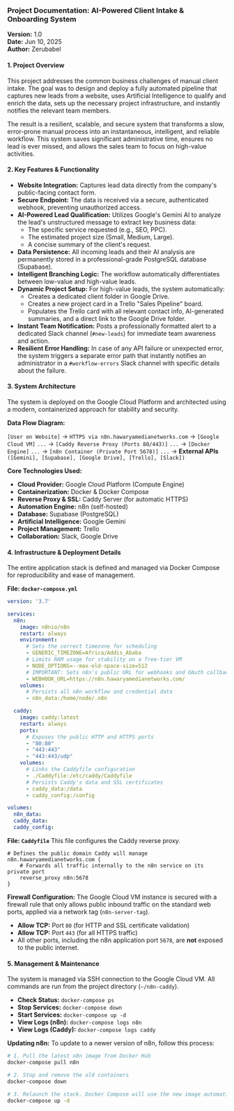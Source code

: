 
### **Project Documentation: AI-Powered Client Intake & Onboarding System**

**Version:** 1.0  
**Date:** Jun 10, 2025  
**Author:** Zerubabel  

#### 1. Project Overview

This project addresses the common business challenges of manual client intake. The goal was to design and deploy a fully automated pipeline that captures new leads from a website, uses Artificial Intelligence to qualify and enrich the data, sets up the necessary project infrastructure, and instantly notifies the relevant team members.

The result is a resilient, scalable, and secure system that transforms a slow, error-prone manual process into an instantaneous, intelligent, and reliable workflow. This system saves significant administrative time, ensures no lead is ever missed, and allows the sales team to focus on high-value activities.

#### 2. Key Features & Functionality

*   **Website Integration:** Captures lead data directly from the company's public-facing contact form.
*   **Secure Endpoint:** The data is received via a secure, authenticated webhook, preventing unauthorized access.
*   **AI-Powered Lead Qualification:** Utilizes Google's Gemini AI to analyze the lead's unstructured message to extract key business data:
    *   The specific service requested (e.g., SEO, PPC).
    *   The estimated project size (Small, Medium, Large).
    *   A concise summary of the client's request.
*   **Data Persistence:** All incoming leads and their AI analysis are permanently stored in a professional-grade PostgreSQL database (Supabase).
*   **Intelligent Branching Logic:** The workflow automatically differentiates between low-value and high-value leads.
*   **Dynamic Project Setup:** For high-value leads, the system automatically:
    *   Creates a dedicated client folder in Google Drive.
    *   Creates a new project card in a Trello "Sales Pipeline" board.
    *   Populates the Trello card with all relevant contact info, AI-generated summaries, and a direct link to the Google Drive folder.
*   **Instant Team Notification:** Posts a professionally formatted alert to a dedicated Slack channel (`#new-leads`) for immediate team awareness and action.
*   **Resilient Error Handling:** In case of any API failure or unexpected error, the system triggers a separate error path that instantly notifies an administrator in a `#workflow-errors` Slack channel with specific details about the failure.

#### 3. System Architecture

The system is deployed on the Google Cloud Platform and architected using a modern, containerized approach for stability and security.

**Data Flow Diagram:**

`[User on Website]` -> `HTTPS via n8n.hawaryamedianetworks.com` -> `[Google Cloud VM]`
`...` -> `[Caddy Reverse Proxy (Ports 80/443)]`
`...` -> `[Docker Engine]`
`...` -> `[n8n Container (Private Port 5678)]`
`...` -> **External APIs** `([Gemini], [Supabase], [Google Drive], [Trello], [Slack])`

**Core Technologies Used:**

*   **Cloud Provider:** Google Cloud Platform (Compute Engine)
*   **Containerization:** Docker & Docker Compose
*   **Reverse Proxy & SSL:** Caddy Server (for automatic HTTPS)
*   **Automation Engine:** n8n (self-hosted)
*   **Database:** Supabase (PostgreSQL)
*   **Artificial Intelligence:** Google Gemini
*   **Project Management:** Trello
*   **Collaboration:** Slack, Google Drive

#### 4. Infrastructure & Deployment Details

The entire application stack is defined and managed via Docker Compose for reproducibility and ease of management.

**File: `docker-compose.yml`**
```yml
version: '3.7'

services:
  n8n:
    image: n8nio/n8n
    restart: always
    environment:
      # Sets the correct timezone for scheduling
      - GENERIC_TIMEZONE=Africa/Addis_Ababa
      # Limits RAM usage for stability on a free-tier VM
      - NODE_OPTIONS=--max-old-space-size=512
      # IMPORTANT: Sets n8n's public URL for webhooks and OAuth callbacks
      - WEBHOOK_URL=https://n8n.hawaryamedianetworks.com/
    volumes:
      # Persists all n8n workflow and credential data
      - n8n_data:/home/node/.n8n

  caddy:
    image: caddy:latest
    restart: always
    ports:
      # Exposes the public HTTP and HTTPS ports
      - "80:80"
      - "443:443"
      - "443:443/udp" 
    volumes:
      # Links the Caddyfile configuration
      - ./Caddyfile:/etc/caddy/Caddyfile
      # Persists Caddy's data and SSL certificates
      - caddy_data:/data
      - caddy_config:/config

volumes:
  n8n_data:
  caddy_data:
  caddy_config:
```

**File: `Caddyfile`**
This file configures the Caddy reverse proxy.
```
# Defines the public domain Caddy will manage
n8n.hawaryamedianetworks.com {
    # Forwards all traffic internally to the n8n service on its private port
    reverse_proxy n8n:5678
}
```

**Firewall Configuration:**
The Google Cloud VM instance is secured with a firewall rule that only allows public inbound traffic on the standard web ports, applied via a network tag (`n8n-server-tag`).
*   **Allow TCP:** Port `80` (for HTTP and SSL certificate validation)
*   **Allow TCP:** Port `443` (for all HTTPS traffic)
*   All other ports, including the n8n application port `5678`, are **not** exposed to the public internet.

#### 5. Management & Maintenance

The system is managed via SSH connection to the Google Cloud VM. All commands are run from the project directory (`~/n8n-caddy`).

*   **Check Status:** `docker-compose ps`
*   **Stop Services:** `docker-compose down`
*   **Start Services:** `docker-compose up -d`
*   **View Logs (n8n):** `docker-compose logs n8n`
*   **View Logs (Caddy):** `docker-compose logs caddy`

**Updating n8n:**
To update to a newer version of n8n, follow this process:
```bash
# 1. Pull the latest n8n image from Docker Hub
docker-compose pull n8n

# 2. Stop and remove the old containers
docker-compose down

# 3. Relaunch the stack. Docker Compose will use the new image automatically.
docker-compose up -d
```
